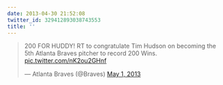 ```yaml
---
date: 2013-04-30 21:52:08
twitter_id: 329412893038743553
title: ''
---
```


<blockquote class="twitter-tweet"><p lang="en" dir="ltr">200 FOR HUDDY! RT to congratulate Tim Hudson on becoming the 5th Atlanta Braves pitcher to record 200 Wins. <a href="http://t.co/nK2ou2GHnf">pic.twitter.com/nK2ou2GHnf</a></p>&mdash; Atlanta Braves (@Braves) <a href="https://twitter.com/Braves/status/329412212391284736?ref_src=twsrc%5Etfw">May 1, 2013</a></blockquote>
<script async src="https://platform.twitter.com/widgets.js" charset="utf-8"></script>
